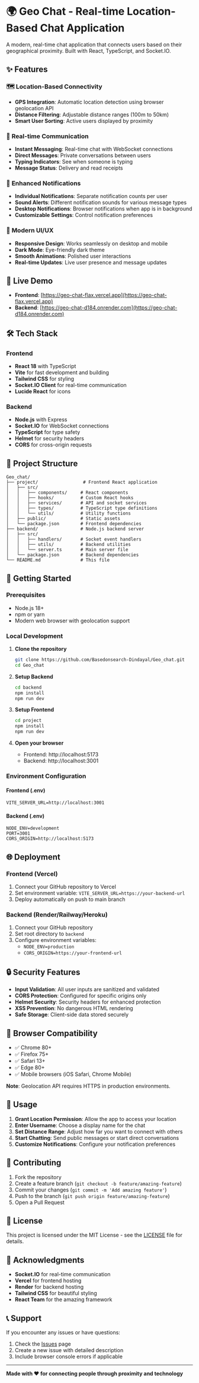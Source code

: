 # 🌍 Geo Chat - Real-time Location-Based Chat Application

A modern, real-time chat application that connects users based on their geographical proximity. Built with React, TypeScript, and Socket.IO.

## ✨ Features

### 🗺️ **Location-Based Connectivity**
- **GPS Integration**: Automatic location detection using browser geolocation API
- **Distance Filtering**: Adjustable distance ranges (100m to 50km)
- **Smart User Sorting**: Active users displayed by proximity

### 💬 **Real-time Communication**
- **Instant Messaging**: Real-time chat with WebSocket connections
- **Direct Messages**: Private conversations between users
- **Typing Indicators**: See when someone is typing
- **Message Status**: Delivery and read receipts

### 🔔 **Enhanced Notifications**
- **Individual Notifications**: Separate notification counts per user
- **Sound Alerts**: Different notification sounds for various message types
- **Desktop Notifications**: Browser notifications when app is in background
- **Customizable Settings**: Control notification preferences

### 🎨 **Modern UI/UX**
- **Responsive Design**: Works seamlessly on desktop and mobile
- **Dark Mode**: Eye-friendly dark theme
- **Smooth Animations**: Polished user interactions
- **Real-time Updates**: Live user presence and message updates

## 🚀 Live Demo

- **Frontend**: [https://geo-chat-flax.vercel.app](https://geo-chat-flax.vercel.app)
- **Backend**: [https://geo-chat-d184.onrender.com](https://geo-chat-d184.onrender.com)

## 🛠️ Tech Stack

### Frontend
- **React 18** with TypeScript
- **Vite** for fast development and building
- **Tailwind CSS** for styling
- **Socket.IO Client** for real-time communication
- **Lucide React** for icons

### Backend
- **Node.js** with Express
- **Socket.IO** for WebSocket connections
- **TypeScript** for type safety
- **Helmet** for security headers
- **CORS** for cross-origin requests

## 📁 Project Structure

```
Geo_chat/
├── project/                 # Frontend React application
│   ├── src/
│   │   ├── components/     # React components
│   │   ├── hooks/          # Custom React hooks
│   │   ├── services/       # API and socket services
│   │   ├── types/          # TypeScript type definitions
│   │   └── utils/          # Utility functions
│   ├── public/             # Static assets
│   └── package.json        # Frontend dependencies
├── backend/                # Node.js backend server
│   ├── src/
│   │   ├── handlers/       # Socket event handlers
│   │   ├── utils/          # Backend utilities
│   │   └── server.ts       # Main server file
│   └── package.json        # Backend dependencies
└── README.md               # This file
```

## 🚦 Getting Started

### Prerequisites
- Node.js 18+ 
- npm or yarn
- Modern web browser with geolocation support

### Local Development

1. **Clone the repository**
   ```bash
   git clone https://github.com/Basedonsearch-Dindayal/Geo_chat.git
   cd Geo_chat
   ```

2. **Setup Backend**
   ```bash
   cd backend
   npm install
   npm run dev
   ```

3. **Setup Frontend**
   ```bash
   cd project
   npm install
   npm run dev
   ```

4. **Open your browser**
   - Frontend: http://localhost:5173
   - Backend: http://localhost:3001

### Environment Configuration

#### Frontend (.env)
```env
VITE_SERVER_URL=http://localhost:3001
```

#### Backend (.env)
```env
NODE_ENV=development
PORT=3001
CORS_ORIGIN=http://localhost:5173
```

## 🌐 Deployment

### Frontend (Vercel)
1. Connect your GitHub repository to Vercel
2. Set environment variable: `VITE_SERVER_URL=https://your-backend-url`
3. Deploy automatically on push to main branch

### Backend (Render/Railway/Heroku)
1. Connect your GitHub repository
2. Set root directory to `backend`
3. Configure environment variables:
   - `NODE_ENV=production`
   - `CORS_ORIGIN=https://your-frontend-url`

## 🔒 Security Features

- **Input Validation**: All user inputs are sanitized and validated
- **CORS Protection**: Configured for specific origins only
- **Helmet Security**: Security headers for enhanced protection
- **XSS Prevention**: No dangerous HTML rendering
- **Safe Storage**: Client-side data stored securely

## 📱 Browser Compatibility

- ✅ Chrome 80+
- ✅ Firefox 75+
- ✅ Safari 13+
- ✅ Edge 80+
- ✅ Mobile browsers (iOS Safari, Chrome Mobile)

**Note**: Geolocation API requires HTTPS in production environments.

## 🎯 Usage

1. **Grant Location Permission**: Allow the app to access your location
2. **Enter Username**: Choose a display name for the chat
3. **Set Distance Range**: Adjust how far you want to connect with others
4. **Start Chatting**: Send public messages or start direct conversations
5. **Customize Notifications**: Configure your notification preferences

## 🤝 Contributing

1. Fork the repository
2. Create a feature branch (`git checkout -b feature/amazing-feature`)
3. Commit your changes (`git commit -m 'Add amazing feature'`)
4. Push to the branch (`git push origin feature/amazing-feature`)
5. Open a Pull Request

## 📄 License

This project is licensed under the MIT License - see the [LICENSE](LICENSE) file for details.

## 🙏 Acknowledgments

- **Socket.IO** for real-time communication
- **Vercel** for frontend hosting
- **Render** for backend hosting
- **Tailwind CSS** for beautiful styling
- **React Team** for the amazing framework

## 📞 Support

If you encounter any issues or have questions:

1. Check the [Issues](https://github.com/Basedonsearch-Dindayal/Geo_chat/issues) page
2. Create a new issue with detailed description
3. Include browser console errors if applicable

---

**Made with ❤️ for connecting people through proximity and technology**
